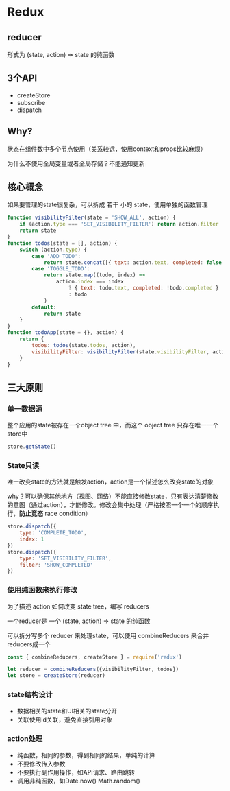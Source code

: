 # Redux

## reducer

形式为 (state, action) => state 的纯函数

## 3个API

- createStore
- subscribe
- dispatch

## Why?

状态在组件数中多个节点使用（关系较远，使用context和props比较麻烦）

为什么不使用全局变量或者全局存储？不能通知更新

## 核心概念

如果要管理的state很复杂，可以拆成 若干 小的 state，使用单独的函数管理

```js
function visibilityFilter(state = 'SHOW_ALL', action) {
    if (action.type === 'SET_VISIBILITY_FILTER') return action.filter
    return state
}
function todos(state = [], action) {
    switch (action.type) {
        case 'ADD_TODO':
            return state.concat([{ text: action.text, completed: false }])
        case 'TOGGLE_TODO':
            return state.map((todo, index) =>
                action.index === index
                    ? { text: todo.text, completed: !todo.completed }
                    : todo
            )
        default:
            return state
    }
}
function todoApp(state = {}, action) {
    return {
        todos: todos(state.todos, action),
        visibilityFilter: visibilityFilter(state.visibilityFilter, action),
    }
}
```

## 三大原则

### 单一数据源

整个应用的state被存在一个object tree 中，而这个 object tree 只存在唯一一个store中

```js
store.getState()
```

### State只读

唯一改变state的方法就是触发action，action是一个描述怎么改变state的对象

why？可以确保其他地方（视图、网络）不能直接修改state，只有表达清楚修改的意图（通过action），才能修改。修改会集中处理（严格按照一个一个的顺序执行，**防止竞态** race condition）

```js
store.dispatch({
	type: 'COMPLETE_TODO',
	index: 1
})
store.dispatch({
	type: 'SET_VISIBILITY_FILTER',
	filter: 'SHOW_COMPLETED'
})
```

### 使用纯函数来执行修改

为了描述 action 如何改变 state tree，编写 reducers

一个reducer是 一个 (state, action) => state 的纯函数

可以拆分写多个 reducer 来处理state，可以使用 combineReducers 来合并reducers成一个

```js
const { combineReducers, createStore } = require('redux')

let reducer = combineReducers({visibilityFilter, todos})
let store = createStore(reducer)
```

### state结构设计

- 数据相关的state和UI相关的state分开
- 关联使用id关联，避免直接引用对象

### action处理

- 纯函数，相同的参数，得到相同的结果，单纯的计算
- 不要修改传入参数
- 不要执行副作用操作，如API请求、路由跳转
- 调用非纯函数，如Date.now() Math.random()
